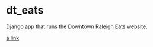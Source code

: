 # dt_eats
Django app that runs the Downtown Raleigh Eats website.

[a link](http://eats.dtraleigh.com/)
